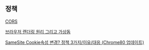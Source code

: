 

## 정책

[CORS](https://ecsimsw.tistory.com/entry/CORS-%EA%B3%B5%EB%B6%80%ED%95%B4%EC%95%BC%EC%A7%80)
<br/>

[브라우저 랜더링 원리 그리고 가상돔](https://blog.naver.com/pjt3591oo/222495673377)
<br/>

[SameSite Cookie속성 변경? 정책 3가지/이유/대응 (Chrome80 업데이트)](https://cherish-it.tistory.com/12?category=1184684)
<br/>

[]()
<br/>

[]()
<br/>

[]()
<br/>

[]()
<br/>

[]()
<br/>


